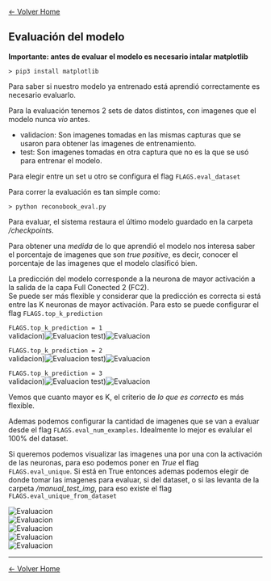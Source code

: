 [<- Volver Home](../README.md)  


## Evaluación del modelo

**Importante: antes de evaluar el modelo es necesario intalar matplotlib**
```shell
> pip3 install matplotlib
```

Para saber si nuestro modelo ya entrenado está aprendió correctamente es necesario evaluarlo.

Para la evaluación tenemos 2 sets de datos distintos, con imagenes que el modelo nunca *vio* antes.
- validacion: Son imagenes tomadas en las mismas capturas que se usaron para obtener las imagenes de entrenamiento. 
- test: Son imagenes tomadas en otra captura que no es la que se usó para entrenar el modelo. 

Para elegir entre un set u otro se configura el flag `FLAGS.eval_dataset`


Para correr la evaluación es tan simple como:
```shell
> python reconobook_eval.py
```

Para evaluar, el sistema restaura el último modelo guardado en la carpeta */checkpoints*.  

Para obtener una *medida* de lo que aprendió el modelo nos interesa saber el porcentaje de imagenes que son *true positive*, es decir, conocer el porcentaje de las imagenes que el modelo clasificó bien.  

La predicción del modelo corresponde a la neurona de mayor activación a la salida de la capa Full Conected 2 (FC2).  
Se puede ser más flexible y considerar que la predicción es correcta si está entre las K neuronas de mayor activación. Para esto se puede configurar el flag `FLAGS.top_k_prediction`  

`FLAGS.top_k_prediction = 1`  
validacion)![Evaluacion](./img/evaluacion1A.png "Evaluacion") test)![Evaluacion](./img/evaluacion1B.png "Evaluacion") 

`FLAGS.top_k_prediction = 2`  
validacion)![Evaluacion](./img/evaluacion2A.png "Evaluacion") test)![Evaluacion](./img/evaluacion2B.png "Evaluacion") 

`FLAGS.top_k_prediction = 3`    
validacion)![Evaluacion](./img/evaluacion3A.png "Evaluacion") test)![Evaluacion](./img/evaluacion3B.png "Evaluacion")   

Vemos que cuanto mayor es K, el criterio de *lo que es correcto* es más flexible.

Ademas podemos configurar la cantidad de imagenes que se van a evaluar desde el flag `FLAGS.eval_num_examples`. Idealmente lo mejor es evalular el 100% del dataset.  

Si queremos podemos visualizar las imagenes una por una con la activación de las neuronas, para eso podemos poner en *True* el flag `FLAGS.eval_unique`. Si está en True entonces ademas podemos elegir de donde tomar las imagenes para evaluar, si del dataset, o si las levanta de la carpeta */manual_test_img*, para eso existe el flag `FLAGS.eval_unique_from_dataset`

![Evaluacion](./img/evaluacion4.png "Evaluacion")  
![Evaluacion](./img/evaluacion5.png "Evaluacion")  
![Evaluacion](./img/evaluacion6.png "Evaluacion")  
![Evaluacion](./img/evaluacion7.png "Evaluacion")  
![Evaluacion](./img/evaluacion8.png "Evaluacion")  

  ***
[<- Volver Home](../README.md)
